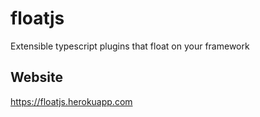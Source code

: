 # floatjs
Extensible typescript plugins that float on your framework

## Website
https://floatjs.herokuapp.com
